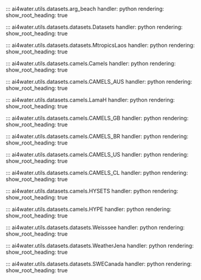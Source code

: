 ::: ai4water.utils.datasets.arg_beach
    handler: python
    rendering:
        show_root_heading: true
        
::: ai4water.utils.datasets.datasets.Datasets
    handler: python
    rendering:
        show_root_heading: true

::: ai4water.utils.datasets.datasets.MtropicsLaos
    handler: python
    rendering:
        show_root_heading: true
        
::: ai4water.utils.datasets.camels.Camels
    handler: python
    rendering:
        show_root_heading: true

::: ai4water.utils.datasets.camels.CAMELS_AUS
    handler: python
    rendering:
        show_root_heading: true

::: ai4water.utils.datasets.camels.LamaH
    handler: python
    rendering:
        show_root_heading: true
        
::: ai4water.utils.datasets.camels.CAMELS_GB
    handler: python
    rendering:
        show_root_heading: true
        
::: ai4water.utils.datasets.camels.CAMELS_BR
    handler: python
    rendering:
        show_root_heading: true

::: ai4water.utils.datasets.camels.CAMELS_US
    handler: python
    rendering:
        show_root_heading: true
        
::: ai4water.utils.datasets.camels.CAMELS_CL
    handler: python
    rendering:
        show_root_heading: true

::: ai4water.utils.datasets.camels.HYSETS
    handler: python
    rendering:
        show_root_heading: true

::: ai4water.utils.datasets.camels.HYPE
    handler: python
    rendering:
        show_root_heading: true
          
::: ai4water.utils.datasets.datasets.Weisssee
    handler: python
    rendering:
        show_root_heading: true

::: ai4water.utils.datasets.datasets.WeatherJena
    handler: python
    rendering:
        show_root_heading: true
   
::: ai4water.utils.datasets.datasets.SWECanada
    handler: python
    rendering:
        show_root_heading: true
      